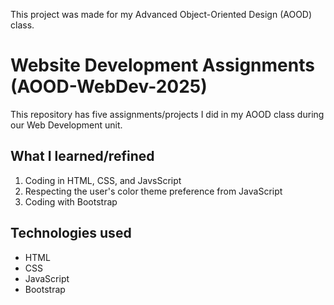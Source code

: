 This project was made for my Advanced Object-Oriented Design (AOOD) class. <br>
# Website Development Assignments (AOOD-WebDev-2025)
This repository has five assignments/projects I did in my AOOD class during our Web Development unit.

## What I learned/refined
1. Coding in HTML, CSS, and JavsScript
2. Respecting the user's color theme preference from JavaScript
3. Coding with Bootstrap

## Technologies used
- HTML
- CSS
- JavaScript
- Bootstrap
